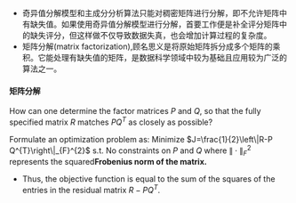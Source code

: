 - 奇异值分解模型和主成分分析算法只能对稠密矩阵进行分解，即不允许矩阵中有缺失值。如果使用奇异值分解模型进行分解，首要工作便是补全评分矩阵中的缺失评分，但这样做不仅导致数据失真，也会增加计算过程的复杂度。
- 矩阵分解(matrix factorization),顾名思义是将原始矩阵拆分成多个矩阵的乘积。它能处理有缺失值的矩阵，是数据科学领域中较为基础且应用较为广泛的算法之一。
#### 矩阵分解
How can one determine the factor matrices $P$ and $Q$, so that the fully specified matrix $R$ matches $P Q^{T}$ as closely as possible?

Formulate an optimization problem as:
                                      Minimize $J=\frac{1}{2}\left\|R-P Q^{T}\right\|_{F}^{2}$
																				s.t. No constraints on $P$ and $Q$
where $\|\cdot\|_{F}^{2}$ represents the squared**Frobenius norm of the matrix.**
- Thus, the objective function is equal to the sum of the squares of the entries in the residual matrix $R-P Q^{T}$.